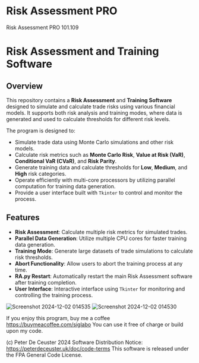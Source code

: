 # Risk Assessment PRO
Risk Assessment PRO 101.109

# Risk Assessment and Training Software 

## Overview

This repository contains a **Risk Assessment** and **Training Software** designed to simulate and calculate trade risks using various financial models. It supports both risk analysis and training modes, where data is generated and used to calculate thresholds for different risk levels.

The program is designed to:
- Simulate trade data using Monte Carlo simulations and other risk models.
- Calculate risk metrics such as **Monte Carlo Risk**, **Value at Risk (VaR)**, **Conditional VaR (CVaR)**, and **Risk Parity**.
- Generate training data and calculate thresholds for **Low**, **Medium**, and **High** risk categories.
- Operate efficiently with multi-core processors by utilizing parallel computation for training data generation.
- Provide a user interface built with `Tkinter` to control and monitor the process.

## Features

- **Risk Assessment**: Calculate multiple risk metrics for simulated trades.
- **Parallel Data Generation**: Utilize multiple CPU cores for faster training data generation.
- **Training Mode**: Generate large datasets of trade simulations to calculate risk thresholds.
- **Abort Functionality**: Allow users to abort the training process at any time.
- **RA.py Restart**: Automatically restart the main Risk Assessment software after training completion.
- **User Interface**: Interactive interface using `Tkinter` for monitoring and controlling the training process.
 
![Screenshot 2024-12-02 014535](https://github.com/user-attachments/assets/3505b79b-6f6a-4875-affc-8913041716c4)
![Screenshot 2024-12-02 014530](https://github.com/user-attachments/assets/c01fd6c7-979b-49ba-bb4d-4ac926b62048)

If you enjoy this program, buy me a coffee https://buymeacoffee.com/siglabo
You can use it free of charge or build upon my code. 
 
(c) Peter De Ceuster 2024
Software Distribution Notice: https://peterdeceuster.uk/doc/code-terms 
This software is released under the FPA General Code License.

 
